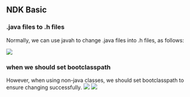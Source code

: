 ## NDK Basic
### .java files to .h files

Normally, we can use javah to change .java files into .h files, as follows:

![](/imgs/20160106_01.png)

### when we should set bootclasspath
However, when using non-java classes, we should set bootclasspath to ensure changing successfully.
![](/imgs/20160106_02.png)
![](/imgs/20160106_03.png)
